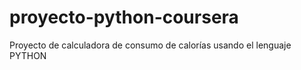 # proyecto-python-coursera
Proyecto de calculadora de consumo de calorías usando el lenguaje PYTHON

